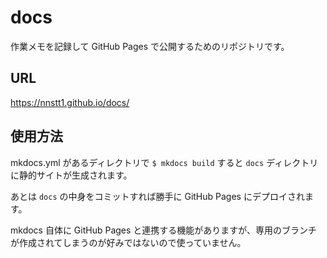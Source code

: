 # docs

作業メモを記録して GitHub Pages で公開するためのリポジトリです。

## URL

https://nnstt1.github.io/docs/

## 使用方法

mkdocs.yml があるディレクトリで `$ mkdocs build` すると `docs` ディレクトリに静的サイトが生成されます。

あとは `docs` の中身をコミットすれば勝手に GitHub Pages にデプロイされます。

mkdocs 自体に GitHub Pages と連携する機能がありますが、専用のブランチが作成されてしまうのが好みではないので使っていません。